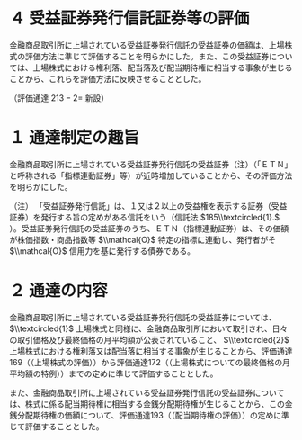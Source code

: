 # ４ 受益証券発行信託証券等の評価

金融商品取引所に上場されている受益証券発行信託の受益証券の価額は、上場株式の評価方法に準じて評価することを明らかにした。また、この受益証券については、上場株式における権利落、配当落及び配当期待権に相当する事象が生じることから、これらを評価方法に反映させることとした。

（評価通達 $213-2=$ 新設）

# １ 通達制定の趣旨

金融商品取引所に上場されている受益証券発行信託の受益証券（注）（「ＥＴＮ」と呼称される「指標連動証券」等）が近時増加していることから、その評価方法を明らかにした。

（注） 「受益証券発行信託」は、１又は２以上の受益権を表示する証券（受益証券）を発行する旨の定めがある信託をいう（信託法 $185\\textcircled{1}.$ ）。受益証券発行信託の受益証券のうち、ＥＴＮ（指標連動証券）は、その価額が株価指数・商品指数等 $\\mathcal{O}$ 特定の指標に連動し、発行者がそ $\\mathcal{O}$ 信用力を基に発行する債券である。

# ２ 通達の内容

金融商品取引所に上場されている受益証券発行信託の受益証券については、 $\\textcircled{1}$ 上場株式と同様に、金融商品取引所において取引され、日々の取引価格及び最終価格の月平均額が公表されていること、 $\\textcircled{2}$ 上場株式における権利落又は配当落に相当する事象が生じることから、評価通達169（（上場株式の評価））から評価通達172（（上場株式についての最終価格の月平均額の特例））までの定めに準じて評価することとした。

また、金融商品取引所に上場されている受益証券発行信託の受益証券については、株式に係る配当期待権に相当する金銭分配期待権が生じることから、この金銭分配期待権の価額について、評価通達193（（配当期待権の評価））の定めに準じて評価することとした。